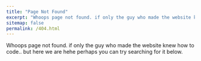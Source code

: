 ```yaml
---
title: "Page Not Found"
excerpt: "Whoops page not found. if only the guy who made the website knew how to code.. but here we are hehe"
sitemap: false
permalink: /404.html
---
```

 
Whoops page not found. if only the guy who made the website knew how to code.. but here we are hehe
perhaps you can try searching for it below.

<script type="text/javascript">
  var GOOG_FIXURL_LANG = 'en';
  var GOOG_FIXURL_SITE = '{{ site.url }}'
</script>
<script type="text/javascript"
  src="//linkhelp.clients.google.com/tbproxy/lh/wm/fixurl.js">
</script>

